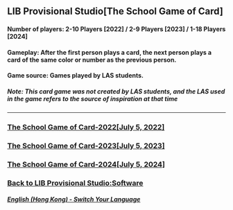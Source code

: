 ## LIB Provisional Studio[The School Game of Card]
#### Number of players: 2-10 Players [2022] / 2-9 Players [2023] / 1-18 Players [2024]
#### Gameplay: After the first person plays a card, the next person plays a card of the same color or number as the previous person.
#### Game source: Games played by LAS students.

##### Note: This card game was not created by LAS students, and the LAS used in the game refers to the source of inspiration at that time
------------

### [The School Game of Card-2022[July 5, 2022]](School_card_game-2022-EN.exe)
### [The School Game of Card-2023[July 5, 2023]](School_card_game-2023-EN.exe)
### [The School Game of Card-2024[July 5, 2024]](School_card_game-2024.exe)

### [Back to LIB Provisional Studio:Software](https://libps.github.io/en/hk/Software) 

##### [English (Hong Kong) - Switch Your Language](https://libps.github.io/index.md)
